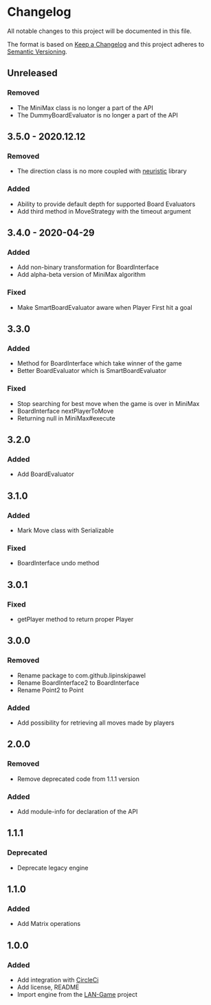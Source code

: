 # Changelog
All notable changes to this project will be documented in this file.

The format is based on [Keep a Changelog](http://keepachangelog.com/en/1.0.0/)
and this project adheres to [Semantic Versioning](http://semver.org/spec/v2.0.0.html).

## Unreleased

### Removed
- The MiniMax class is no longer a part of the API
- The DummyBoardEvaluator is no longer a part of the API

## 3.5.0 - 2020.12.12
### Removed
- The direction class is no more coupled with [neuristic] library

[neuristic]: https://github.com/lipinskipawel/neuristic

### Added
- Ability to provide default depth for supported Board Evaluators
- Add third method in MoveStrategy with the timeout argument

## 3.4.0 - 2020-04-29
### Added
- Add non-binary transformation for BoardInterface
- Add alpha-beta version of MiniMax algorithm

### Fixed
- Make SmartBoardEvaluator aware when Player First hit a goal

## 3.3.0
### Added
- Method for BoardInterface which take winner of the game
- Better BoardEvaluator which is SmartBoardEvaluator

### Fixed
- Stop searching for best move when the game is over in MiniMax
- BoardInterface nextPlayerToMove
- Returning null in MiniMax#execute 

## 3.2.0
### Added
- Add BoardEvaluator

## 3.1.0
### Added
- Mark Move class with Serializable

### Fixed
- BoardInterface undo method 

## 3.0.1
### Fixed
- getPlayer method to return proper Player

## 3.0.0
### Removed
- Rename package to com.github.lipinskipawel
- Rename BoardInterface2 to BoardInterface
- Rename Point2 to Point

### Added
- Add possibility for retrieving all moves made by players

## 2.0.0
### Removed
- Remove deprecated code from 1.1.1 version

### Added
- Add module-info for declaration of the API

## 1.1.1
### Deprecated
- Deprecate legacy engine

## 1.1.0
### Added
- Add Matrix operations

## 1.0.0
### Added
- Add integration with [CircleCi]
- Add license, README
- Import engine from the [LAN-Game] project

[CircleCi]: https://circleci.com/gh/lipinskipawel/game-engine
[LAN-Game]: https://github.com/lipinskipawel/LAN-game
